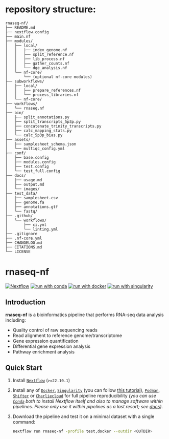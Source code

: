 # repository structure:

```
rnaseq-nf/
├── README.md
├── nextflow.config
├── main.nf
├── modules/
│   ├── local/
│   │   ├── index_genome.nf
│   │   ├── split_reference.nf
│   │   ├── lib_process.nf
│   │   ├── gather_counts.nf
│   │   └── dge_analysis.nf
│   └── nf-core/
│       └── (optional nf-core modules)
├── subworkflows/
│   ├── local/
│   │   ├── prepare_references.nf
│   │   └── process_libraries.nf
│   └── nf-core/
├── workflows/
│   └── rnaseq.nf
├── bin/
│   ├── split_annotations.py
│   ├── split_transcripts_5p3p.py
│   ├── concatenate_trinity_transcripts.py
│   ├── calc_mapping_stats.py
│   └── calc_5p3p_bias.py
├── assets/
│   ├── samplesheet_schema.json
│   └── multiqc_config.yml
├── conf/
│   ├── base.config
│   ├── modules.config
│   ├── test.config
│   └── test_full.config
├── docs/
│   ├── usage.md
│   ├── output.md
│   └── images/
├── test_data/
│   ├── samplesheet.csv
│   ├── genome.fa
│   ├── annotations.gtf
│   └── fastq/
├── .github/
│   └── workflows/
│       ├── ci.yml
│       └── linting.yml
├── .gitignore
├── .nf-core.yml
├── CHANGELOG.md
├── CITATIONS.md
└── LICENSE
```
# rnaseq-nf

[![Nextflow](https://img.shields.io/badge/nextflow%20DSL2-%E2%89%A522.10.1-23aa62.svg)](https://www.nextflow.io/)
[![run with conda](http://img.shields.io/badge/run%20with-conda-3EB049?labelColor=000000&logo=anaconda)](https://docs.conda.io/en/latest/)
[![run with docker](https://img.shields.io/badge/run%20with-docker-0db7ed?labelColor=000000&logo=docker)](https://www.docker.com/)
[![run with singularity](https://img.shields.io/badge/run%20with-singularity-1d355c.svg?labelColor=000000)](https://sylabs.io/docs/)

## Introduction

**rnaseq-nf** is a bioinformatics pipeline that performs RNA-seq data analysis including:

- Quality control of raw sequencing reads
- Read alignment to reference genome/transcriptome
- Gene expression quantification
- Differential gene expression analysis
- Pathway enrichment analysis

## Quick Start

1. Install [`Nextflow`](https://www.nextflow.io/docs/latest/getstarted.html#installation) (`>=22.10.1`)

2. Install any of [`Docker`](https://docs.docker.com/engine/installation/), [`Singularity`](https://www.sylabs.io/guides/3.0/user-guide/) (you can follow [this tutorial](https://singularity-tutorial.github.io/01-installation/)), [`Podman`](https://podman.io/), [`Shifter`](https://nersc.gitlab.io/development/shifter/how-to-use/) or [`Charliecloud`](https://hpc.github.io/charliecloud/) for full pipeline reproducibility _(you can use [`Conda`](https://conda.io/miniconda.html) both to install Nextflow itself and also to manage software within pipelines. Please only use it within pipelines as a last resort; see [docs](https://nf-co.re/usage/configuration#basic-configuration-profiles))_.

3. Download the pipeline and test it on a minimal dataset with a single command:

   ```bash
   nextflow run rnaseq-nf -profile test,docker --outdir <OUTDIR>